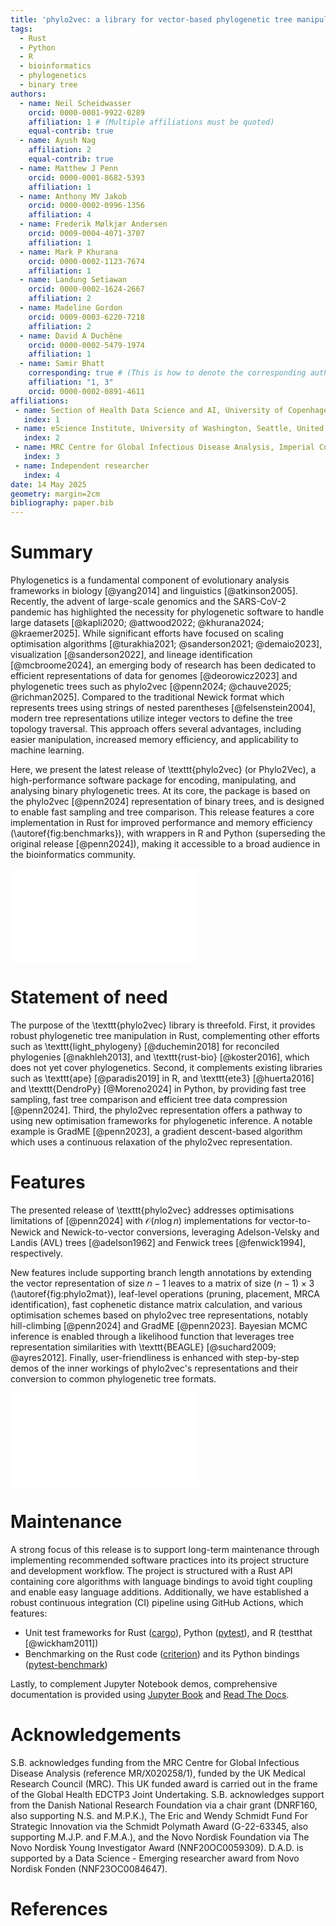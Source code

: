 ```yaml
---
title: 'phylo2vec: a library for vector-based phylogenetic tree manipulation'
tags:
  - Rust
  - Python
  - R
  - bioinformatics
  - phylogenetics
  - binary tree
authors:
  - name: Neil Scheidwasser
    orcid: 0000-0001-9922-0289
    affiliation: 1 # (Multiple affiliations must be quoted)
    equal-contrib: true
  - name: Ayush Nag
    affiliation: 2
    equal-contrib: true
  - name: Matthew J Penn
    orcid: 0000-0001-8682-5393
    affiliation: 1
  - name: Anthony MV Jakob
    orcid: 0000-0002-0996-1356
    affiliation: 4
  - name: Frederik Mølkjær Andersen
    orcid: 0009-0004-4071-3707
    affiliation: 1
  - name: Mark P Khurana
    orcid: 0000-0002-1123-7674
    affiliation: 1
  - name: Landung Setiawan
    orcid: 0000-0002-1624-2667
    affiliation: 2
  - name: Madeline Gordon
    orcid: 0009-0003-6220-7218
    affiliation: 2
  - name: David A Duchêne
    orcid: 0000-0002-5479-1974
    affiliation: 1
  - name: Samir Bhatt
    corresponding: true # (This is how to denote the corresponding author)
    affiliation: "1, 3"
    orcid: 0000-0002-0891-4611
affiliations:
 - name: Section of Health Data Science and AI, University of Copenhagen, Copenhagen, Denmark
   index: 1
 - name: eScience Institute, University of Washington, Seattle, United States
   index: 2
 - name: MRC Centre for Global Infectious Disease Analysis, Imperial College London, London, United Kingdom
   index: 3
 - name: Independent researcher
   index: 4
date: 14 May 2025
geometry: margin=2cm
bibliography: paper.bib
---
```


# Summary

Phylogenetics is a fundamental component of evolutionary analysis frameworks in biology [@yang2014] and linguistics [@atkinson2005]. Recently, the advent of large-scale genomics and the SARS-CoV-2 pandemic has highlighted the necessity for phylogenetic software to handle large datasets [@kapli2020; @attwood2022; @khurana2024; @kraemer2025]. While significant efforts have focused on scaling optimisation algorithms [@turakhia2021; @sanderson2021; @demaio2023], visualization [@sanderson2022], and lineage identification [@mcbroome2024], an emerging body of research has been dedicated to efficient representations of data for genomes [@deorowicz2023] and phylogenetic trees such as phylo2vec [@penn2024; @chauve2025; @richman2025]. Compared to the traditional Newick format which represents trees using strings of nested parentheses [@felsenstein2004], modern tree representations utilize integer vectors to define the tree topology traversal. This approach offers several advantages, including easier manipulation, increased memory efficiency, and applicability to machine learning.

Here, we present the latest release of \texttt{phylo2vec} (or Phylo2Vec), a high-performance software package for encoding, manipulating, and analysing binary phylogenetic trees. At its core, the package is based on the phylo2vec [@penn2024] representation of binary trees, and is designed to enable fast sampling and tree comparison. This release features a core implementation in Rust for improved performance and memory efficiency (\autoref{fig:benchmarks}), with wrappers in R and Python (superseding the original release [@penn2024]), making it accessible to a broad audience in the bioinformatics community.

![Benchmark times for converting a phylo2vec vector to a Newick string (left) and vice versa (right). Execution time was measured over at least 20 runs per size, comparing Python functions in the latest release (via Rust bindings with [PyO3](https://github.com/PyO3/pyo3)) against the previous release [@penn2024] based on \texttt{Numba} [@lam2015]. Benchmarks ran on an
on an AMD Ryzen Threadripper PRO 5995WX (64 cores, 7 GHz, 256 GB RAM). \label{fig:benchmarks}](fig1.pdf)

# Statement of need

The purpose of the \texttt{phylo2vec} library is threefold. First, it provides robust phylogenetic tree manipulation in Rust, complementing other efforts such as \texttt{light\_phylogeny} [@duchemin2018] for reconciled phylogenies [@nakhleh2013], and \texttt{rust-bio} [@koster2016], which does not yet cover phylogenetics. Second, it complements existing libraries such as \texttt{ape} [@paradis2019] in R, and \texttt{ete3} [@huerta2016] and \texttt{DendroPy} [@Moreno2024] in Python, by providing fast tree sampling, fast tree comparison and efficient tree data compression [@penn2024]. Third, the phylo2vec representation offers a pathway to using new optimisation frameworks for phylogenetic inference. A notable example is GradME [@penn2023], a gradient descent-based algorithm which uses a continuous relaxation of the phylo2vec representation.

# Features

The presented release of \texttt{phylo2vec} addresses optimisations limitations of [@penn2024] with $\mathcal{O}(n \log n)$ implementations for vector-to-Newick and Newick-to-vector conversions, leveraging Adelson-Velsky and Landis (AVL) trees [@adelson1962] and Fenwick trees [@fenwick1994], respectively.

New features include supporting branch length annotations by extending the vector representation of size $n-1$ leaves to a matrix of size $(n-1) \times 3$ (\autoref{fig:phylo2mat}), leaf-level operations (pruning, placement, MRCA identification), fast cophenetic distance matrix calculation, and various optimisation schemes based on phylo2vec tree representations, notably hill-climbing [@penn2024] and GradME [@penn2023]. Bayesian MCMC inference is enabled through a likelihood function that leverages tree representation similarities with \texttt{BEAGLE} [@suchard2009; @ayres2012]. Finally, user-friendliness is enhanced with step-by-step demos of the inner workings of phylo2vec's representations and their conversion to common phylogenetic tree formats.

![Recovering a tree from a phylo2vec vector: example for $\boldsymbol{v} = [0, 2, 0, 4]$. (a) Leaf placement algorithm from [@penn2024]. (b) Augmenting $\boldsymbol{v}$ into a matrix $\boldsymbol{m}$ with branch lengths. We use an intermediary ancestry matrix whereby each row encodes a cherry (two children + parent) with two extra columns for branch lengths. The node with the smallest descendant has the branch length in the second column, and the other the branch length in the third column.\label{fig:phylo2mat}](fig2.pdf)

# Maintenance

A strong focus of this release is to support long-term maintenance through implementing recommended software practices into its project structure and development workflow. The project is structured with a Rust API containing core algorithms with language bindings to avoid tight coupling and enable easy language additions. Additionally, we have established a robust continuous integration (CI) pipeline using GitHub Actions, which features:

* Unit test frameworks for Rust ([cargo](https://crates.io)), Python ([pytest](https://github.com/pytest-dev/pytest)), and R (testthat [@wickham2011])
* Benchmarking on the Rust code ([criterion](https://github.com/bheisler/criterion.rs)) and its Python bindings ([pytest-benchmark](https://github.com/ionelmc/pytest-benchmark))

Lastly, to complement Jupyter Notebook demos, comprehensive documentation is provided using [Jupyter Book](https://jupyterbook.org) and [Read The Docs](https://about.readthedocs.com/).

# Acknowledgements

S.B. acknowledges funding from the MRC Centre for Global Infectious Disease Analysis (reference MR/X020258/1), funded by the UK Medical Research Council (MRC). This UK funded award is carried out in the frame of the Global Health EDCTP3 Joint Undertaking. S.B. acknowledges support from the Danish National Research Foundation via a chair grant (DNRF160, also supporting N.S. and M.P.K.), The Eric and Wendy Schmidt Fund For Strategic Innovation via the Schmidt Polymath Award (G-22-63345, also supporting M.J.P. and F.M.A.), and the Novo Nordisk Foundation via The Novo Nordisk Young Investigator Award (NNF20OC0059309). D.A.D. is supported by a Data Science - Emerging researcher award from Novo Nordisk Fonden (NNF23OC0084647).

# References
